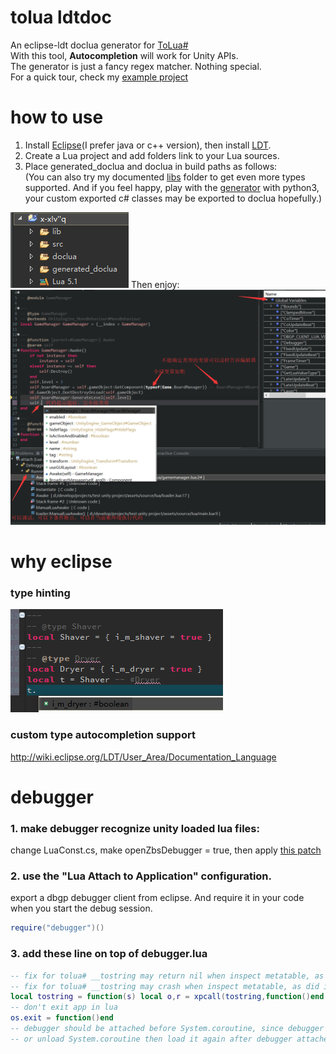 # tolua ldtdoc
An eclipse-ldt doclua generator for [ToLua#](https://github.com/topameng/tolua)  
With this tool, **Autocompletion** will work for Unity APIs.  
The generator is just a fancy regex matcher. Nothing special.  
For a quick tour, check my [example project](https://github.com/ps5mh/UnitySample-2DRoguelike-ToLua)

# how to use
1. Install [Eclipse](http://www.eclipse.org/downloads/eclipse-packages/)(I prefer java or c++ version), then install [LDT](https://www.eclipse.org/ldt/).  
2. Create a Lua project and add folders link to your Lua sources.  
3. Place generated_doclua and doclua in build paths as follows:  
(You can also try my documented [libs](https://github.com/ps5mh/tolua/tree/master/Assets/ToLua/Lua) folder to get even more types supported. And if you feel happy, play with the [generator](https://github.com/ps5mh/tolua-ldtdoc/blob/master/generator/unity_tolua_wrapper_parser_ldt.py) with python3, your custom exported c# classes may be exported to doclua hopefully.)  
<img src="./generator/project_example.png" alt="Project Example"/>  
Then enjoy:  
<img src="./generator/autocomplete_example.png" alt="Auto-complete Example" width="700"/>  

# why eclipse
### type hinting
![Type-Hinting Example](./generator/type_hinting_example.png)
### custom type autocompletion support
http://wiki.eclipse.org/LDT/User_Area/Documentation_Language

# debugger
### 1. make debugger recognize unity loaded lua files:
change LuaConst.cs, make openZbsDebugger = true, then apply [this patch](https://github.com/ps5mh/tolua/commit/5ed16e1975c157d3b6d8a843db5a7b528a5ab2fc)
### 2. use the "Lua Attach to Application" configuration.
export a dbgp debugger client from eclipse. And require it in your code when you start the debug session.
```lua
require("debugger")()
```
### 3. add these line on top of debugger.lua
```lua
-- fix for tolua# __tostring may return nil when inspect metatable, as did in static int Lua_ToString(IntPtr L)
-- fix for tolua# __tostring may crash when inspect metatable, as did in Vector2.__tostring
local tostring = function(s) local o,r = xpcall(tostring,function()end,s) return r or "[unknown in tolua]" end
-- don't exit app in lua
os.exit = function()end
-- debugger should be attached before System.coroutine, since debugger overrides coroutine.resume
-- or unload System.coroutine then load it again after debugger attached
```